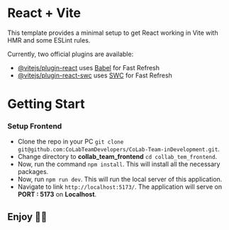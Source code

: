 # React + Vite

This template provides a minimal setup to get React working in Vite with HMR and some ESLint rules.

Currently, two official plugins are available:

- [@vitejs/plugin-react](https://github.com/vitejs/vite-plugin-react/blob/main/packages/plugin-react/README.md) uses [Babel](https://babeljs.io/) for Fast Refresh
- [@vitejs/plugin-react-swc](https://github.com/vitejs/vite-plugin-react-swc) uses [SWC](https://swc.rs/) for Fast Refresh


# Getting Start

### Setup Frontend
+ Clone the repo in your PC `git clone git@github.com:CoLabTeamDevelopers/CoLab-Team-inDevelopment.git`.
+ Change directory to **collab_team_frontend** `cd collab_tem_frontend`.
+ Now, run the command `npm install`. This will install all the necessary packages.
+ Now, run `npm run dev`. This will run the local server of this application.
+ Navigate to link `http://localhost:5173/`. The application will serve on **PORT : 5173** on **Localhost**.

## Enjoy 🙂🙂
